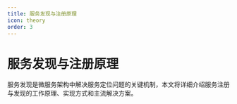 ```yaml
---
title: 服务发现与注册原理
icon: theory
order: 3
---
```


# 服务发现与注册原理

服务发现是微服务架构中解决服务定位问题的关键机制，本文将详细介绍服务注册与发现的工作原理、实现方式和主流解决方案。
